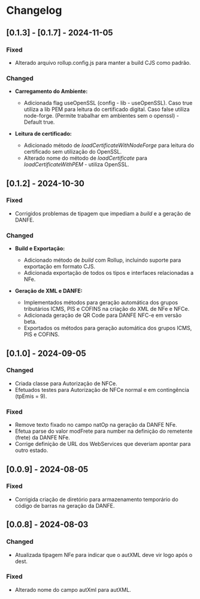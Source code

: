 # Changelog

## [0.1.3] - [0.1.7] - 2024-11-05

### Fixed
- Alterado arquivo rollup.config.js para manter a build CJS como padrão.

### Changed
  
- **Carregamento do Ambiente:**
  - Adicionada flag useOpenSSL (config - lib - useOpenSSL). Caso true utiliza a lib PEM para leitura do certificado digital. Caso false utiliza node-forge. (Permite trabalhar em ambientes sem o openssl) - Default true.

- **Leitura de certificado:**
  - Adicionado método de *loadCertificateWithNodeForge* para leitura do certificado sem utilização do OpenSSL.
  - Alterado nome do método de *loadCertificate* para *loadCertificateWithPEM* - utiliza OpenSSL.

## [0.1.2] - 2024-10-30

### Fixed
- Corrigidos problemas de tipagem que impediam a *build* e a geração de DANFE.

### Changed
- **Build e Exportação:**
  - Adicionado método de *build* com Rollup, incluindo suporte para exportação em formato CJS.
  - Adicionada exportação de todos os tipos e interfaces relacionadas a NFe.
  
- **Geração de XML e DANFE:**
  - Implementados métodos para geração automática dos grupos tributários ICMS, PIS e COFINS na criação do XML de NFe e NFCe.
  - Adicionada geração de QR Code para DANFE NFC-e em versão beta.
  - Exportados os métodos para geração automática dos grupos ICMS, PIS e COFINS.

## [0.1.0] - 2024-09-05

### Changed
- Criada classe para Autorização de NFCe.
- Efetuados testes para Autorização de NFCe normal e em contingência (tpEmis = 9).

### Fixed
- Remove texto fixado no campo natOp na geração da DANFE NFe.
- Efetua parse do valor modFrete para number na definição do remetente (frete) da DANFE NFe.
- Corrige definição de URL dos WebServices que deveriam apontar para outro estado.

## [0.0.9] - 2024-08-05

### Fixed
- Corrigida criação de diretório para armazenamento temporário do código de barras na geração da DANFE.

## [0.0.8] - 2024-08-03

### Changed
- Atualizada tipagem NFe para indicar que o autXML deve vir logo após o dest.

### Fixed
- Alterado nome do campo autXml para autXML.
